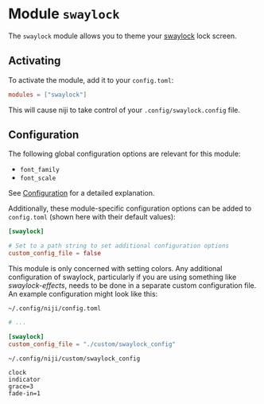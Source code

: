 # Module `swaylock`

The `swaylock` module allows you to theme your [swaylock](https://github.com/swaywm/swaylock)
lock screen.

## Activating

To activate the module, add it to your `config.toml`:

```toml
modules = ["swaylock"]
```

This will cause niji to take control of your `.config/swaylock.config` file.

## Configuration

The following global configuration options are relevant for this module:

- `font_family`
- `font_scale`

See [Configuration](../configuration.md) for a detailed explanation.

Additionally, these module-specific configuration options can be added to `config.toml` (shown
here with their default values):

```toml
[swaylock]

# Set to a path string to set additional configuration options
custom_config_file = false
```

This module is only concerned with setting colors. Any additional configuration of
swaylock, particularly if you are using something like _swaylock-effects_, needs to be
done in a separate custom configuration file. An example configuration might look like this:

`~/.config/niji/config.toml`

```toml
# ...

[swaylock]
custom_config_file = "./custom/swaylock_config"
```

`~/.config/niji/custom/swaylock_config`

```
clock
indicator
grace=3
fade-in=1
```
